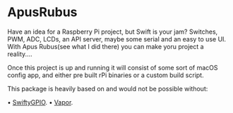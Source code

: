 # ApusRubus

Have an idea for a Raspberry Pi project, but Swift is your jam? Switches, PWM, ADC, LCDs, an API server, maybe some serial and an easy to use UI. With Apus Rubus(see what I did there) you can make yoru project a reality....

Once this project is up and running it will consist of some sort of macOS config app, and either pre built rPi binaries or a custom build script.

This package is heavily based on and would not be possible without:

• [SwiftyGPIO](https://github.com/uraimo/SwiftyGPIO).
• [Vapor](https://github.com/vapor/vapor).

